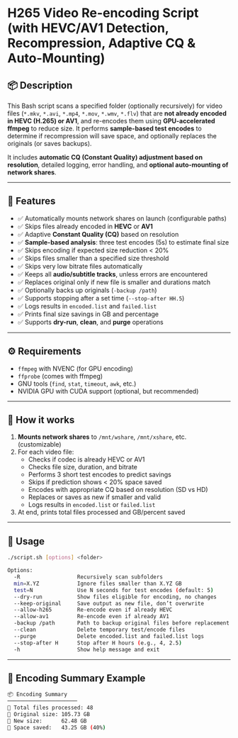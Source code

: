 # H265 Video Re-encoding Script (with HEVC/AV1 Detection, Recompression, Adaptive CQ & Auto-Mounting)

## 📦 Description

This Bash script scans a specified folder (optionally recursively) for video files (`*.mkv`, `*.avi`, `*.mp4`, `*.mov`, `*.wmv`, `*.flv`) that are **not already encoded in HEVC (H.265) or AV1**, and re-encodes them using **GPU-accelerated ffmpeg** to reduce size. It performs **sample-based test encodes** to determine if recompression will save space, and optionally replaces the originals (or saves backups).

It includes **automatic CQ (Constant Quality) adjustment based on resolution**, detailed logging, error handling, and **optional auto-mounting of network shares**.

---

## 🎯 Features

- ✅ Automatically mounts network shares on launch (configurable paths)
- ✅ Skips files already encoded in **HEVC** or **AV1**
- ✅ Adaptive **Constant Quality (CQ)** based on resolution
- ✅ **Sample-based analysis**: three test encodes (5s) to estimate final size
- ✅ Skips encoding if expected size reduction < 20%
- ✅ Skips files smaller than a specified size threshold
- ✅ Skips very low bitrate files automatically
- ✅ Keeps all **audio/subtitle tracks**, unless errors are encountered
- ✅ Replaces original only if new file is smaller and durations match
- ✅ Optionally backs up originals (`-backup /path`)
- ✅ Supports stopping after a set time (`--stop-after HH.5`)
- ✅ Logs results in `encoded.list` and `failed.list`
- ✅ Prints final size savings in GB and percentage
- ✅ Supports **dry-run**, **clean**, and **purge** operations

---

## ⚙️ Requirements

- `ffmpeg` with NVENC (for GPU encoding)
- `ffprobe` (comes with ffmpeg)
- GNU tools (`find`, `stat`, `timeout`, `awk`, etc.)
- NVIDIA GPU with CUDA support (optional, but recommended)

---

## 🧪 How it works

1. **Mounts network shares** to `/mnt/wshare`, `/mnt/xshare`, etc. (customizable)
2. For each video file:
   - Checks if codec is already HEVC or AV1
   - Checks file size, duration, and bitrate
   - Performs 3 short test encodes to predict savings
   - Skips if prediction shows < 20% space saved
   - Encodes with appropriate CQ based on resolution (SD vs HD)
   - Replaces or saves as new if smaller and valid
   - Logs results in `encoded.list` or `failed.list`
3. At end, prints total files processed and GB/percent saved

---

## 🧾 Usage

```bash
./script.sh [options] <folder>

Options:
  -R                  Recursively scan subfolders
  min=X.YZ            Ignore files smaller than X.YZ GB
  test=N              Use N seconds for test encodes (default: 5)
  --dry-run           Show files eligible for encoding, no changes
  --keep-original     Save output as new file, don’t overwrite
  --allow-h265        Re-encode even if already HEVC
  --allow-av1         Re-encode even if already AV1
  -backup /path       Path to backup original files before replacement
  --clean             Delete temporary test/encode files
  --purge             Delete encoded.list and failed.list logs
  --stop-after H      Stop after H hours (e.g., 4, 2.5)
  -h                  Show help message and exit
```

---

## 🧮 Encoding Summary Example

```bash
📦 Encoding Summary
──────────────────────
🔹 Total files processed: 48
🔹 Original size: 105.73 GB
🔹 New size:      62.48 GB
🔹 Space saved:   43.25 GB (40%)
```
